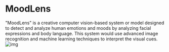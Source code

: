 # MoodLens
"MoodLens" is a creative computer vision-based system or model designed to detect and analyze human emotions and moods by analyzing facial expressions and body language. This system would use advanced image recognition and machine learning techniques to interpret the visual cues.
![img](https://github.com/PandeyMritunjay/MoodLens/assets/99710180/20d96935-7ff5-4002-a7cb-2cc2ee0d4159)
